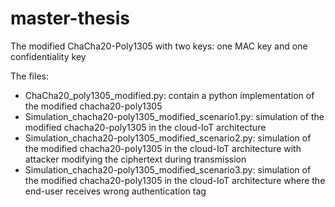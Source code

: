 # master-thesis

The modified ChaCha20-Poly1305 with two keys: one MAC key and one confidentiality key

The files:
* ChaCha20_poly1305_modified.py: contain a python implementation of the modified chacha20-poly1305
* Simulation_chacha20-poly1305_modified_scenario1.py: simulation of the modified chacha20-poly1305 in the cloud-IoT architecture
* Simulation_chacha20-poly1305_modified_scenario2.py: simulation of the modified chacha20-poly1305 in the cloud-IoT architecture with attacker modifying the ciphertext during transmission
* Simulation_chacha20-poly1305_modified_scenario3.py: simulation of the modified chacha20-poly1305 in the cloud-IoT architecture where the end-user receives wrong authentication tag


